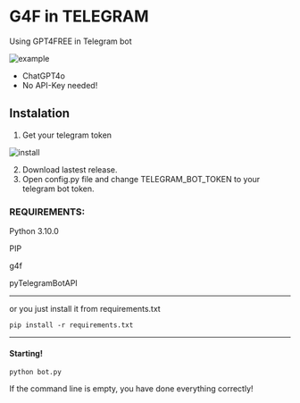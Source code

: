 # G4F in TELEGRAM
Using GPT4FREE in Telegram bot

![example](https://github.com/user-attachments/assets/b23c6b04-1035-4022-86f0-bf22a7d9c85a)

* ChatGPT4o
* No API-Key needed!

## Instalation
1. Get your telegram token

![install](https://raw.githubusercontent.com/AleXDE54/g4h_telegram_aibot/refs/heads/main/instalation.gif)

2. Download lastest release.
3. Open config.py file and change TELEGRAM_BOT_TOKEN to your telegram bot token.

### REQUIREMENTS:

Python 3.10.0

PIP

g4f

pyTelegramBotAPI

---------

or you just install it from requirements.txt

`
pip install -r requirements.txt
`

---------
#### Starting!

`
python bot.py
`

If the command line is empty, you have done everything correctly!
